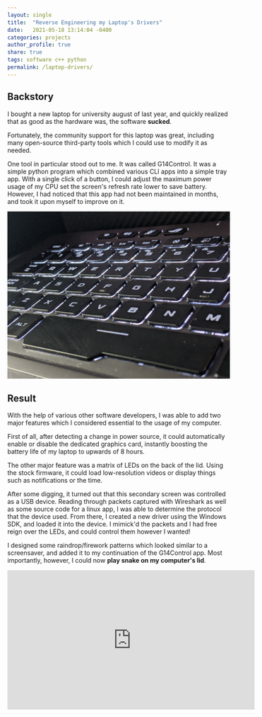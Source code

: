 ```yaml
---
layout: single
title:  "Reverse Engineering my Laptop's Drivers"
date:   2021-05-18 13:14:04 -0400
categories: projects
author_profile: true
share: true
tags: software c++ python
permalink: /laptop-drivers/
---
```


## Backstory
I bought a new laptop for university august of last year, and quickly realized that as good as the hardware was, the software **sucked**.

Fortunately, the community support for this laptop was great, including many open-source third-party tools which I could use to modify it as needed.

One tool in particular stood out to me. It was called G14Control. It was a simple python program which combined various CLI apps into a simple tray app. With a single click of a button, 
I could adjust the maximum power usage of my CPU set the screen's refresh rate lower to save battery. However, I had noticed that this app had not been maintained in months, and took it upon myself to improve on it.

![keyboard](/assets/images/keyboard.jpg)

## Result
With the help of various other software developers, I was able to add two major features which I considered essential to the usage of my computer.

First of all, after detecting a change in power source, it could automatically enable or disable the dedicated graphics card, instantly boosting the battery life of my laptop to upwards of 8 hours.

The other major feature was a matrix of LEDs on the back of the lid. Using the stock firmware, it could load low-resolution videos or display things such as notifications or the time. 

After some digging, it turned out that this secondary screen was controlled as a USB device. Reading through packets captured with Wireshark as well as some source code for a linux app, I was able to determine the protocol that the device used.
From there, I created a new driver using the Windows SDK, and loaded it into the device. I mimick'd the packets and I had free reign over the LEDs, and could control them however I wanted!

I designed some raindrop/firework patterns which looked similar to a screensaver, and added it to my continuation of the G14Control app. Most importantly, however, I could now **play snake on my computer's lid**.

<iframe width="560" height="315" src="https://www.youtube.com/embed/bMbww_unV3w" frameborder="0" allow="autoplay; encrypted-media" allowfullscreen></iframe>

